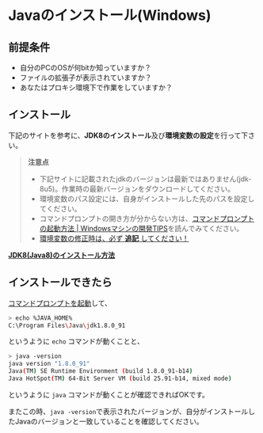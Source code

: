 # Javaのインストール(Windows)

## 前提条件

* 自分のPCのOSが何bitか知っていますか？
* ファイルの拡張子が表示されていますか？
* あなたはプロキシ環境下で作業をしていますか？

## インストール

下記のサイトを参考に、**JDK8のインストール**及び**環境変数の設定**を行って下さい。

> **注意点**
> * 下記サイトに記載されたjdkのバージョンは最新ではありません(jdk-8u5)。作業時の最新バージョンをダウンロードしてください。
> * 環境変数のパス設定には、自身がインストールした先のパスを設定してください。
> * コマンドプロンプトの開き方が分からない方は、[コマンドプロンプトの起動方法 | Windowsマシンの開発TIPS](tipsForWin.md#コマンドプロンプトの起動方法)を読んでみてください。
> * [環境変数の修正時は、必ず **追記** してください！](tipsForWin.md#環境変数pathの編集)

**[JDK8(Java8)のインストール方法](http://javaworld.helpfulness.jp/post-24/)**

## インストールできたら

[コマンドプロンプトを起動](tipsForWin.md#コマンドプロンプトの起動方法)して、

```sh
> echo %JAVA_HOME%
C:\Program Files\Java\jdk1.8.0_91
```
というように `echo` コマンドが動くことと、
```sh
> java -version
java version "1.8.0_91"
Java(TM) SE Runtime Environment (build 1.8.0_91-b14)
Java HotSpot(TM) 64-Bit Server VM (build 25.91-b14, mixed mode)
```
というように `java` コマンドが動くことが確認できればOKです。

またこの時、`java -version`で表示されたバージョンが、自分がインストールしたJavaのバージョンと一致していることを確認してください。
